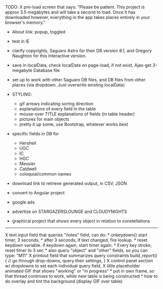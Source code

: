 
TODO:
  X pre-load screen that says: "Please be patient. This project is approx 3.5 megabytes and will take a second to load. Once it has downloaded however, everything in the app takes places entirely in your browser's memory."

  - About link: popup, toggled
  - test in IE
  - clarify copyrights, Saguaro Astro for their DB version 8.1, and Gregory Naughton for this Interactive version.

  - save in localData, check localData on page-load, if not exist, Ajax-get 3-megabyte Database file

  - set up to work with other Saguaro DB files, and DB files from other places
    (via dropdown. Just overwrite existing localData)

  - STYLING:
    * gif arrows indicating sortng direction
    * explanations of every field in the table
    * mouse-over TITLE explanations of fields (in table header)
    * pictures for main objects
    * pretty it up some, use Bootstrap, whatever works best

  - specific fields in DB for 
    - Hershell
    - UGC
    - IC
    - HGC
    - Messier
    - Caldwell
    - coloquial/common names

  - download link to retrieve generated output, in CSV, JSON

  - convert to Angular project

  - google ads

  - advertise on STARGAZERSLOUNGE and CLOUDYNIGHTS

  - graphical <canvas> project that shows every object in relation to constellations

--------------------------------------------------------------------------
  X text input field that queries "notes" field, can do:
    * onkeydown() start timer, 3 seconds, 
    * after 3 seconds, if text changed, fire lookup. 
    * reset keydown variable. if keydown again, start timer again.
    * Every key stroke, reset timer to 3 sec
    * also query "object" and "other" fields, so you can type: "M11"
  X printout field that summarizes query constraints
      build_report() {
        // go through drop-downs, query their settings,
      }
  X control panel section w/ dropdowns to set each individual query field, 
  X little placeholder animated GIF that shows "working" or "in progress"
    * put in own frame, so that thread continues to work, while new table
      is being constructed
    * how to do overlay and tint the background (display GIF over table)


